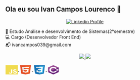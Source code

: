 ## Ola eu sou Ivan Campos Lourenco 👋
<p align="center">
<a href="https://www.linkedin.com/in/ivan-campos-louren%C3%A7o-544a18239/">
<img src="https://img.shields.io/badge/-LinkedIn-blue?style=flat&logo=Linkedin&logoColor=white" alt="Linkedin Profile" />
</a>
</p>
🧠 Estudo Análise e desenvolvimento de Sistemas(2°semestre)
</br>
💻  Cargo (Desenvolvedor Front End)
</br>
📬 ivancampos039@gmail.com
</p>
<div
 align="center">
  <a href="https://github.com/IvancLourenco">
  <img height="160em" src="https://github-readme-stats.vercel.app/api?username=IvancLourenco&show_icons=true&theme=blue&include_all_commits=true&count_private=true"/>
  <img height="140em" src="https://github-readme-stats.vercel.app/api/top-langs/?username=IvancLourenco&layout=compact&langs_count=7&theme=blue"/>

</div>
  
 <div style="display: inline_block"><br>
 
 <img align="center" alt="ivn-Js" height="30" width="40" src="https://raw.githubusercontent.com/devicons/devicon/master/icons/javascript/javascript-plain.svg"> 
 <img align="center" alt="ivn-HTML" height="30" width="40" src="https://raw.githubusercontent.com/devicons/devicon/master/icons/html5/html5-original.svg">
 <img align="center" alt="ivn-CSS" height="30" width="40" src="https://raw.githubusercontent.com/devicons/devicon/master/icons/css3/css3-original.svg">
 <img align="center" alt="ivn-Csharp" height="30" width="40" src="https://raw.githubusercontent.com/devicons/devicon/master/icons/csharp/csharp-original.svg">
 
      
 </div>
